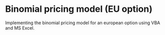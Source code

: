 # Binomial pricing model (EU option)
Implementing the binomial pricing model for an european option using VBA and MS Excel.